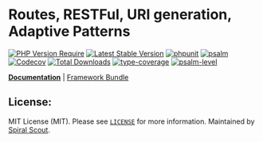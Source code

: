 # Routes, RESTFul, URI generation, Adaptive Patterns

[![PHP Version Require](https://poser.pugx.org/spiral/router/require/php)](https://packagist.org/packages/spiral/router)
[![Latest Stable Version](https://poser.pugx.org/spiral/router/v/stable)](https://packagist.org/packages/spiral/router)
[![phpunit](https://github.com/spiral/router/actions/workflows/phpunit.yml/badge.svg)](https://github.com/spiral/router/actions)
[![psalm](https://github.com/spiral/router/actions/workflows/psalm.yml/badge.svg)](https://github.com/spiral/router/actions)
[![Codecov](https://codecov.io/gh/spiral/router/branch/master/graph/badge.svg)](https://codecov.io/gh/spiral/router/)
[![Total Downloads](https://poser.pugx.org/spiral/router/downloads)](https://packagist.org/packages/spiral/router)
[![type-coverage](https://shepherd.dev/github/spiral/router/coverage.svg)](https://shepherd.dev/github/spiral/router)
[![psalm-level](https://shepherd.dev/github/spiral/router/level.svg)](https://shepherd.dev/github/spiral/router)

<b>[Documentation](https://spiral.dev/docs/http-routing)</b> | [Framework Bundle](https://github.com/spiral/framework)

## License:

MIT License (MIT). Please see [`LICENSE`](./LICENSE) for more information. Maintained by [Spiral Scout](https://spiralscout.com).

